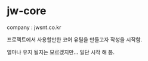 # jw-core

company : jwsnt.co.kr

프로젝트에서 사용할만한 코어 유틸을 만들고자 작성을 시작함.

얼마나 유지 될지는 모르겠지만... 일단 시작 해 봄.
